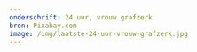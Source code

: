 ```yaml
---
onderschrift: 24 uur, vrouw grafzerk
bron: Pixabay.com
image: /img/laatste-24-uur-vrouw-grafzerk.jpg
---
```

